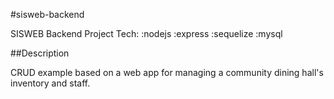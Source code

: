 #sisweb-backend

SISWEB Backend Project
Tech: :nodejs :express :sequelize :mysql

##Description

CRUD example based on a web app for managing a community dining hall's inventory and staff.
